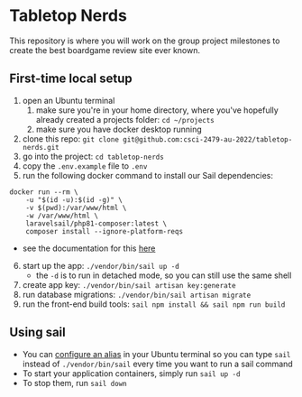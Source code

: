 # Tabletop Nerds

This repository is where you will work on the group project milestones to create the best boardgame review site ever known.

## First-time local setup
1. open an Ubuntu terminal
   1. make sure you're in your home directory, where you've hopefully already created a projects folder: `cd ~/projects`
   2. make sure you have docker desktop running
2. clone this repo: `git clone git@github.com:csci-2479-au-2022/tabletop-nerds.git`
3. go into the project: `cd tabletop-nerds`
4. copy the `.env.example` file to `.env`
5. run the following docker command to install our Sail dependencies:
```
docker run --rm \
    -u "$(id -u):$(id -g)" \
    -v $(pwd):/var/www/html \
    -w /var/www/html \
    laravelsail/php81-composer:latest \
    composer install --ignore-platform-reqs
```
   - see the documentation for this [here](https://laravel.com/docs/9.x/sail#installing-composer-dependencies-for-existing-projects)
6. start up the app: `./vendor/bin/sail up -d`
   - the `-d` is to run in detached mode, so you can still use the same shell
7. create app key: `./vendor/bin/sail artisan key:generate`
8. run database migrations: `./vendor/bin/sail artisan migrate`
9. run the front-end build tools: `sail npm install && sail npm run build`

## Using sail
- You can [configure an alias](https://laravel.com/docs/9.x/sail#configuring-a-shell-alias) in your Ubuntu terminal so you can type `sail` instead of `./vendor/bin/sail` every time you want to run a sail command
- To start your application containers, simply run `sail up -d`
- To stop them, run `sail down`

